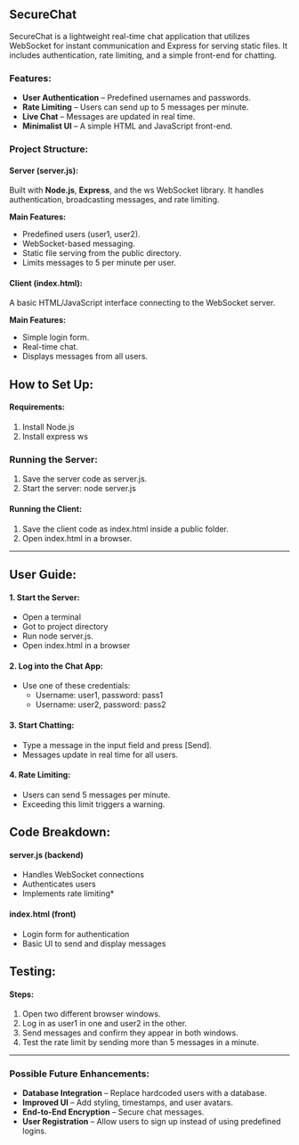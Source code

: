 ## SecureChat

SecureChat is a lightweight real-time chat application that utilizes WebSocket for instant communication and Express for serving static files. It includes authentication, rate limiting, and a simple front-end for chatting.

### Features:

- **User Authentication** – Predefined usernames and passwords.
- **Rate Limiting** – Users can send up to 5 messages per minute.
- **Live Chat** – Messages are updated in real time.
- **Minimalist UI** – A simple HTML and JavaScript front-end.


### Project Structure:

#### Server (server.js):

Built with **Node.js**, **Express**, and the ws WebSocket library. It handles authentication, broadcasting messages, and rate limiting.

**Main Features:**
- Predefined users (user1, user2).
- WebSocket-based messaging.
- Static file serving from the public directory.
- Limits messages to 5 per minute per user.

#### Client (index.html):

A basic HTML/JavaScript interface connecting to the WebSocket server.

**Main Features:**
- Simple login form.
- Real-time chat.
- Displays messages from all users.

## How to Set Up:

#### Requirements:
1. Install Node.js
2. Install express ws

### Running the Server:
1. Save the server code as server.js.
2. Start the server: node server.js

#### Running the Client:
1. Save the client code as index.html inside a public folder.
2. Open index.html in a browser.

---

## User Guide:

#### 1. Start the Server:
- Open a terminal
- Got to project directory
- Run node server.js.
- Open index.html in a browser

#### 2. Log into the Chat App:
- Use one of these credentials:
  - Username: user1, password: pass1
  - Username: user2, password: pass2

#### 3. Start Chatting:
- Type a message in the input field and press [Send].
- Messages update in real time for all users.

#### 4. Rate Limiting:
- Users can send 5 messages per minute.
- Exceeding this limit triggers a warning.

## Code Breakdown:

#### server.js (backend)
- Handles WebSocket connections
- Authenticates users
- Implements rate limiting*

#### index.html (front)
- Login form for authentication
- Basic UI to send and display messages

## Testing:

#### Steps:
1. Open two different browser windows.
2. Log in as user1 in one and user2 in the other.
3. Send messages and confirm they appear in both windows.
4. Test the rate limit by sending more than 5 messages in a minute.

---

### Possible Future Enhancements:

- **Database Integration** – Replace hardcoded users with a database.
- **Improved UI** – Add styling, timestamps, and user avatars.
- **End-to-End Encryption** – Secure chat messages.
- **User Registration** – Allow users to sign up instead of using predefined logins.




